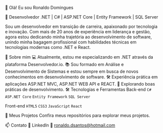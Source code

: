👋 Olá! Eu sou Ronaldo Domingues

🌟 Desenvolvedor .NET | C# | ASP.NET Core | Entity Framework | SQL Server

Sou um desenvolvedor em transição de carreira, apaixonado por tecnologia e inovação. Com mais de 20 anos de experiência em liderança e gestão, agora estou dedicando minha trajetória ao desenvolvimento de software, unindo minha bagagem profissional com habilidades técnicas em tecnologias modernas como .NET e React.

🚀 Sobre mim
💻 Atualmente, estou me especializando em .NET através da plataforma Desenvolvedor.io.
📚 Sou formado em Análise e Desenvolvimento de Sistemas e estou sempre em busca de novos conhecimentos em desenvolvimento de software.
🛠️ Experiência prática em aplicações ASP.NET MVC, ASP.NET WEB API e REACT.
🌱 Explorando boas práticas de desenvolvimento.
🛠️ Tecnologias e Ferramentas
Back-end
`C#`
`ASP.NET Core`
`Entity Framework`
`SQL Server`

Front-end
`HTML5`
`CSS3`
`JavaScript`
`React`

📂 Meus Projetos
Confira meus repositórios para explorar meus projetos.

📫 Contato
💼 LinkedIn
📧 ronaldo.dsantos@hotmail.com
